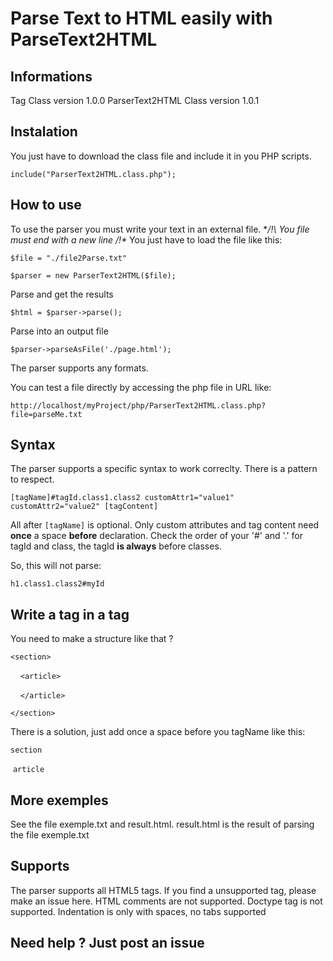 #  **Parse Text to HTML easily with ParseText2HTML**

## **Informations**
Tag Class version 1.0.0
ParserText2HTML Class version 1.0.1

## **Instalation**
You just have to download the class file and include it in you PHP scripts.

`include("ParserText2HTML.class.php");`

## **How to use**
To use the parser you must write your text in an external file.
**/!\ You file must end with a new line /!\**
You just have to load the file like this:

`$file = "./file2Parse.txt"`

`$parser = new ParserText2HTML($file);`

Parse and get the results

`$html = $parser->parse();`

Parse into an output file

`$parser->parseAsFile('./page.html');`

The parser supports any formats.

You can test a file directly by accessing the php file in URL like:

`http://localhost/myProject/php/ParserText2HTML.class.php?file=parseMe.txt`

## **Syntax**
The parser supports a specific syntax to work correclty.
There is a pattern to respect.

`[tagName]#tagId.class1.class2 customAttr1="value1" customAttr2="value2" [tagContent]`

All after `[tagName]` is optional.
Only custom attributes and tag content need **once** a space **before** declaration.
Check the order of your '#' and '.' for tagId and class, the tagId **is always** before classes.

So, this will not parse:

`h1.class1.class2#myId`

## **Write a tag in a tag**
You need to make a structure like that ?

`<section>`

&nbsp;&nbsp;&nbsp;&nbsp;`<article>`

&nbsp;&nbsp;&nbsp;&nbsp;`</article>`

`</section>`

There is a solution, just add once a space before you tagName like this:

`section`

&nbsp;`article`

## **More exemples**
See the file exemple.txt and result.html.
result.html is the result of parsing the file exemple.txt 

## **Supports**
The parser supports all HTML5 tags. If you find a unsupported tag, please make an issue here.
HTML comments are not supported.
Doctype tag is not supported.
Indentation is only with spaces, no tabs supported

## **Need help ? Just post an issue**
